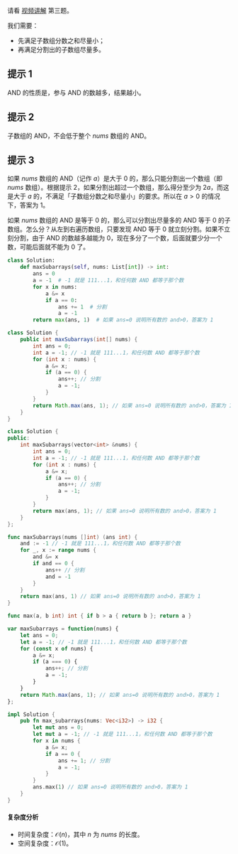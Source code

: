 请看 [视频讲解](https://www.bilibili.com/video/BV1oC4y1o7Tz/) 第三题。

我们需要：

- 先满足子数组分数之和尽量小；
- 再满足分割出的子数组尽量多。

## 提示 1

AND 的性质是，参与 AND 的数越多，结果越小。

## 提示 2

子数组的 AND，不会低于整个 $\textit{nums}$ 数组的 AND。

## 提示 3

如果 $\textit{nums}$ 数组的 AND（记作 $a$）是大于 $0$ 的，那么只能分割出一个数组（即 $\textit{nums}$ 数组）。根据提示 2，如果分割出超过一个数组，那么得分至少为 $2a$，而这是大于 $a$ 的，不满足「子数组分数之和尽量小」的要求。所以在 $a>0$ 的情况下，答案为 $1$。

如果 $\textit{nums}$ 数组的 AND 是等于 $0$ 的，那么可以分割出尽量多的 AND 等于 $0$ 的子数组。怎么分？从左到右遍历数组，只要发现 AND 等于 $0$ 就立刻分割。如果不立刻分割，由于 AND 的数越多越能为 $0$，现在多分了一个数，后面就要少分一个数，可能后面就不能为 $0$ 了。

```py [sol-Python3]
class Solution:
    def maxSubarrays(self, nums: List[int]) -> int:
        ans = 0
        a = -1  # -1 就是 111...1，和任何数 AND 都等于那个数
        for x in nums:
            a &= x
            if a == 0:
                ans += 1  # 分割
                a = -1
        return max(ans, 1)  # 如果 ans=0 说明所有数的 and>0，答案为 1
```

```java [sol-Java]
class Solution {
    public int maxSubarrays(int[] nums) {
        int ans = 0;
        int a = -1; // -1 就是 111...1，和任何数 AND 都等于那个数
        for (int x : nums) {
            a &= x;
            if (a == 0) {
                ans++; // 分割
                a = -1;
            }
        }
        return Math.max(ans, 1); // 如果 ans=0 说明所有数的 and>0，答案为 1
    }
}
```

```cpp [sol-C++]
class Solution {
public:
    int maxSubarrays(vector<int> &nums) {
        int ans = 0;
        int a = -1; // -1 就是 111...1，和任何数 AND 都等于那个数
        for (int x : nums) {
            a &= x;
            if (a == 0) {
                ans++; // 分割
                a = -1;
            }
        }
        return max(ans, 1); // 如果 ans=0 说明所有数的 and>0，答案为 1
    }
};
```

```go [sol-Go]
func maxSubarrays(nums []int) (ans int) {
	and := -1 // -1 就是 111...1，和任何数 AND 都等于那个数
	for _, x := range nums {
		and &= x
		if and == 0 {
			ans++ // 分割
			and = -1
		}
	}
	return max(ans, 1) // 如果 ans=0 说明所有数的 and>0，答案为 1
}

func max(a, b int) int { if b > a { return b }; return a }
```

```js [sol-JavaScript]
var maxSubarrays = function(nums) {
    let ans = 0;
    let a = -1; // -1 就是 111...1，和任何数 AND 都等于那个数
    for (const x of nums) {
        a &= x;
        if (a === 0) {
            ans++; // 分割
            a = -1;
        }
    }
    return Math.max(ans, 1); // 如果 ans=0 说明所有数的 and>0，答案为 1
};
```

```rust [sol-Rust]
impl Solution {
    pub fn max_subarrays(nums: Vec<i32>) -> i32 {
        let mut ans = 0;
        let mut a = -1; // -1 就是 111...1，和任何数 AND 都等于那个数
        for x in nums {
            a &= x;
            if a == 0 {
                ans += 1; // 分割
                a = -1;
            }
        }
        ans.max(1) // 如果 ans=0 说明所有数的 and>0，答案为 1
    }
}
```

#### 复杂度分析

- 时间复杂度：$\mathcal{O}(n)$，其中 $n$ 为 $\textit{nums}$ 的长度。
- 空间复杂度：$\mathcal{O}(1)$。
